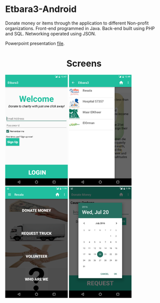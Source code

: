 ﻿# Etbara3-Android

Donate money or items through the application to different Non-profit organizations. Front-end programmed in Java. Back-end built using PHP and SQL.  Networking operated using JSON.


Powerpoint presentation [file](https://github.com/karimatwa/Etbara3-Android/blob/master/Etbara3%20Pres.pptx?raw=true).

<h1 align="center">Screens</h1>

<div align="centre">
    <img src="photo%20(1).png" width="200"</img> 
    <img src="photo%20(2).png" width="200"</img> 
    <img src="photo%20(3).png" width="200"</img> 
    <img src="photo%20(4).png" width="200"</img> 
</div>
